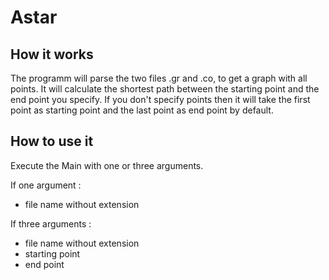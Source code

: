 Astar
=====
How it works
------------
The programm will parse the two files .gr and .co, to get a graph with all points.
It will calculate the shortest path between the starting point and the end point you specify.
If you don't specify points then it will take the first point as starting point and the last point as end point by default.

How to use it
-------------
Execute the Main with one or three arguments.

If one argument :
- file name without extension

If three arguments :
- file name without extension
- starting point
- end point
